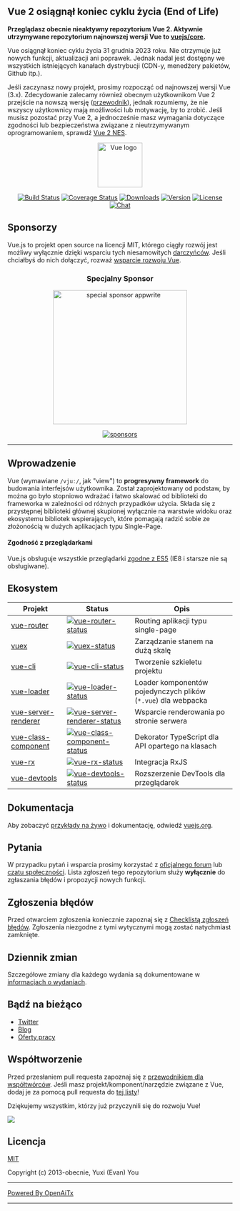 ## Vue 2 osiągnął koniec cyklu życia (End of Life)

**Przeglądasz obecnie nieaktywny repozytorium Vue 2. Aktywnie utrzymywane repozytorium najnowszej wersji Vue to [vuejs/core](https://github.com/vuejs/core).**

Vue osiągnął koniec cyklu życia 31 grudnia 2023 roku. Nie otrzymuje już nowych funkcji, aktualizacji ani poprawek. Jednak nadal jest dostępny we wszystkich istniejących kanałach dystrybucji (CDN-y, menedżery pakietów, Github itp.).

Jeśli zaczynasz nowy projekt, prosimy rozpocząć od najnowszej wersji Vue (3.x). Zdecydowanie zalecamy również obecnym użytkownikom Vue 2 przejście na nowszą wersję ([przewodnik](https://v3-migration.vuejs.org/)), jednak rozumiemy, że nie wszyscy użytkownicy mają możliwości lub motywację, by to zrobić. Jeśli musisz pozostać przy Vue 2, a jednocześnie masz wymagania dotyczące zgodności lub bezpieczeństwa związane z nieutrzymywanym oprogramowaniem, sprawdź [Vue 2 NES](https://www.herodevs.com/support/nes-vue?utm_source=vuejs-github&utm_medium=vue2-readme).

<p align="center"><a href="https://vuejs.org" target="_blank" rel="noopener noreferrer"><img width="100" src="https://vuejs.org/images/logo.png" alt="Vue logo"></a></p>

<p align="center">
  <a href="https://circleci.com/gh/vuejs/vue/tree/dev"><img src="https://img.shields.io/circleci/project/github/vuejs/vue/dev.svg?sanitize=true" alt="Build Status"></a>
  <a href="https://codecov.io/github/vuejs/vue?branch=dev"><img src="https://img.shields.io/codecov/c/github/vuejs/vue/dev.svg?sanitize=true" alt="Coverage Status"></a>
  <a href="https://npmcharts.com/compare/vue?minimal=true"><img src="https://img.shields.io/npm/dm/vue.svg?sanitize=true" alt="Downloads"></a>
  <a href="https://www.npmjs.com/package/vue"><img src="https://img.shields.io/npm/v/vue.svg?sanitize=true" alt="Version"></a>
  <a href="https://www.npmjs.com/package/vue"><img src="https://img.shields.io/npm/l/vue.svg?sanitize=true" alt="License"></a>
  <a href="https://chat.vuejs.org/"><img src="https://img.shields.io/badge/chat-on%20discord-7289da.svg?sanitize=true" alt="Chat"></a>
</p>

## Sponsorzy

Vue.js to projekt open source na licencji MIT, którego ciągły rozwój jest możliwy wyłącznie dzięki wsparciu tych niesamowitych [darczyńców](https://github.com/vuejs/core/blob/main/BACKERS.md). Jeśli chciałbyś do nich dołączyć, rozważ [wsparcie rozwoju Vue](https://vuejs.org/sponsor/).

<p align="center">
  <h3 align="center">Specjalny Sponsor</h3>
</p>

<p align="center">
  <a target="_blank" href="https://github.com/appwrite/appwrite">
  <img alt="special sponsor appwrite" src="https://sponsors.vuejs.org/images/appwrite.svg" width="300">
  </a>
</p>

<p align="center">
  <a target="_blank" href="https://vuejs.org/sponsor/">
    <img alt="sponsors" src="https://sponsors.vuejs.org/sponsors.svg?v3">
  </a>
</p>

---

## Wprowadzenie

Vue (wymawiane `/vjuː/`, jak "view") to **progresywny framework** do budowania interfejsów użytkownika. Został zaprojektowany od podstaw, by można go było stopniowo wdrażać i łatwo skalować od biblioteki do frameworka w zależności od różnych przypadków użycia. Składa się z przystępnej biblioteki głównej skupionej wyłącznie na warstwie widoku oraz ekosystemu bibliotek wspierających, które pomagają radzić sobie ze złożonością w dużych aplikacjach typu Single-Page.

#### Zgodność z przeglądarkami

Vue.js obsługuje wszystkie przeglądarki [zgodne z ES5](https://compat-table.github.io/compat-table/es5/) (IE8 i starsze nie są obsługiwane).

## Ekosystem

| Projekt               | Status                                                       | Opis                                                    |
| --------------------- | ------------------------------------------------------------ | ------------------------------------------------------- |
| [vue-router]          | [![vue-router-status]][vue-router-package]                   | Routing aplikacji typu single-page                      |
| [vuex]                | [![vuex-status]][vuex-package]                               | Zarządzanie stanem na dużą skalę                        |
| [vue-cli]             | [![vue-cli-status]][vue-cli-package]                         | Tworzenie szkieletu projektu                            |
| [vue-loader]          | [![vue-loader-status]][vue-loader-package]                   | Loader komponentów pojedynczych plików (`*.vue`) dla webpacka |
| [vue-server-renderer] | [![vue-server-renderer-status]][vue-server-renderer-package] | Wsparcie renderowania po stronie serwera                |
| [vue-class-component] | [![vue-class-component-status]][vue-class-component-package] | Dekorator TypeScript dla API opartego na klasach        |
| [vue-rx]              | [![vue-rx-status]][vue-rx-package]                           | Integracja RxJS                                         |
| [vue-devtools]        | [![vue-devtools-status]][vue-devtools-package]               | Rozszerzenie DevTools dla przeglądarek                  |

[vue-router]: https://github.com/vuejs/vue-router
[vuex]: https://github.com/vuejs/vuex
[vue-cli]: https://github.com/vuejs/vue-cli
[vue-loader]: https://github.com/vuejs/vue-loader
[vue-server-renderer]: https://github.com/vuejs/vue/tree/dev/packages/vue-server-renderer
[vue-class-component]: https://github.com/vuejs/vue-class-component
[vue-rx]: https://github.com/vuejs/vue-rx
[vue-devtools]: https://github.com/vuejs/vue-devtools
[vue-router-status]: https://img.shields.io/npm/v/vue-router.svg
[vuex-status]: https://img.shields.io/npm/v/vuex.svg
[vue-cli-status]: https://img.shields.io/npm/v/@vue/cli.svg
[vue-loader-status]: https://img.shields.io/npm/v/vue-loader.svg
[vue-server-renderer-status]: https://img.shields.io/npm/v/vue-server-renderer.svg
[vue-class-component-status]: https://img.shields.io/npm/v/vue-class-component.svg
[vue-rx-status]: https://img.shields.io/npm/v/vue-rx.svg
[vue-devtools-status]: https://img.shields.io/chrome-web-store/v/nhdogjmejiglipccpnnnanhbledajbpd.svg
[vue-router-package]: https://npmjs.com/package/vue-router
[vuex-package]: https://npmjs.com/package/vuex
[vue-cli-package]: https://npmjs.com/package/@vue/cli
[vue-loader-package]: https://npmjs.com/package/vue-loader
[vue-server-renderer-package]: https://npmjs.com/package/vue-server-renderer
[vue-class-component-package]: https://npmjs.com/package/vue-class-component
[vue-rx-package]: https://npmjs.com/package/vue-rx
[vue-devtools-package]: https://chrome.google.com/webstore/detail/vuejs-devtools/nhdogjmejiglipccpnnnanhbledajbpd

## Dokumentacja

Aby zobaczyć [przykłady na żywo](https://v2.vuejs.org/v2/examples/) i dokumentację, odwiedź [vuejs.org](https://v2.vuejs.org).

## Pytania

W przypadku pytań i wsparcia prosimy korzystać z [oficjalnego forum](https://forum.vuejs.org) lub [czatu społeczności](https://chat.vuejs.org/). Lista zgłoszeń tego repozytorium służy **wyłącznie** do zgłaszania błędów i propozycji nowych funkcji.

## Zgłoszenia błędów

Przed otwarciem zgłoszenia koniecznie zapoznaj się z [Checklistą zgłoszeń błędów](https://github.com/vuejs/vue/blob/dev/.github/CONTRIBUTING.md#issue-reporting-guidelines). Zgłoszenia niezgodne z tymi wytycznymi mogą zostać natychmiast zamknięte.

## Dziennik zmian

Szczegółowe zmiany dla każdego wydania są dokumentowane w [informacjach o wydaniach](https://github.com/vuejs/vue/releases).

## Bądź na bieżąco

- [Twitter](https://twitter.com/vuejs)
- [Blog](https://medium.com/the-vue-point)
- [Oferty pracy](https://vuejobs.com/?ref=vuejs)

## Współtworzenie

Przed przesłaniem pull requesta zapoznaj się z [przewodnikiem dla współtwórców](https://github.com/vuejs/vue/blob/dev/.github/CONTRIBUTING.md). Jeśli masz projekt/komponent/narzędzie związane z Vue, dodaj je za pomocą pull requesta do [tej listy](https://github.com/vuejs/awesome-vue)!

Dziękujemy wszystkim, którzy już przyczynili się do rozwoju Vue!

<a href="https://github.com/vuejs/vue/graphs/contributors"><img src="https://opencollective.com/vuejs/contributors.svg?width=890" /></a>

## Licencja

[MIT](https://opensource.org/licenses/MIT)

Copyright (c) 2013-obecnie, Yuxi (Evan) You

---

[Powered By OpenAiTx](https://github.com/OpenAiTx/OpenAiTx)

---